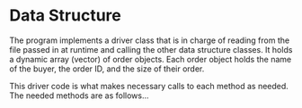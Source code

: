 # Data Structure

The program implements a driver class that is in charge of reading from the file passed in at runtime and calling the other data structure classes. It holds a dynamic array (vector) of order objects. Each order object holds the name of the buyer, the order ID, and the size of their order. 

This driver code is what makes necessary calls to each method as needed. The needed methods are as follows...
